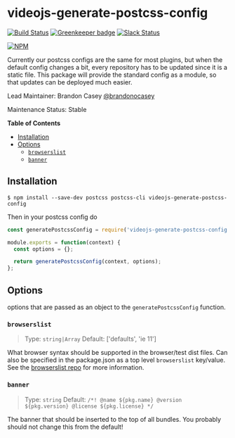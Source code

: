 # videojs-generate-postcss-config

[![Build Status](https://travis-ci.org/videojs/videojs-generate-postcss-config.svg?branch=master)](https://travis-ci.org/videojs/videojs-generate-postcss-config)
[![Greenkeeper badge](https://badges.greenkeeper.io/videojs/videojs-generate-postcss-config.svg)](https://greenkeeper.io/)
[![Slack Status](http://slack.videojs.com/badge.svg)](http://slack.videojs.com)

[![NPM](https://nodei.co/npm/videojs-generate-postcss-config.png?downloads=true&downloadRank=true)](https://nodei.co/npm/videojs-generate-postcss-config/)

Currently our postcss configs are the same for most plugins, but when the default config changes a bit, every repository has
to be updated since it is a static file. This package will provide the standard config as a module, so that updates can be
deployed much easier.

Lead Maintainer: Brandon Casey [@brandonocasey](https://github.com/brandonocasey)

Maintenance Status: Stable


<!-- START doctoc generated TOC please keep comment here to allow auto update -->
<!-- DON'T EDIT THIS SECTION, INSTEAD RE-RUN doctoc TO UPDATE -->
**Table of Contents**

- [Installation](#installation)
- [Options](#options)
  - [`browserslist`](#browserslist)
  - [`banner`](#banner)

<!-- END doctoc generated TOC please keep comment here to allow auto update -->

## Installation

```
$ npm install --save-dev postcss postcss-cli videojs-generate-postcss-config
```

Then in your postcss config do

```js
const generatePostcssConfig = require('videojs-generate-postcss-config');

module.exports = function(context) {
  const options = {};

  return generatePostcssConfig(context, options);
};
```

## Options
options that are passed as an object to the `generatePostcssConfig` function.

### `browserslist`

> Type: `string|Array`
> Default: ['defaults', 'ie 11']

What browser syntax should be supported in the browser/test dist files. Can also be specified in the package.json as a top level `browserslist` key/value. See the [browserslist repo](https://github.com/browserslist/browserslist) for more information.

### `banner`

> Type: `string`
> Default: `/*! @name ${pkg.name} @version ${pkg.version} @license ${pkg.license} */`

The banner that should be inserted to the top of all bundles. You probably should not change this from the default!
